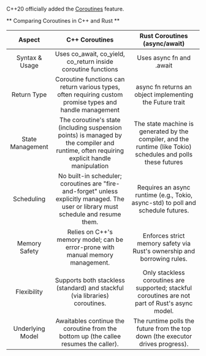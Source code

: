 
C++20 officially added the [Coroutines](https://en.cppreference.com/w/cpp/language/coroutines) feature.

** Comparing Coroutines in C++ and Rust **

| Aspect | C++ Coroutines | Rust Coroutines (async/await) |
|:------:|:---------------:|:----------------------------:|
| Syntax & Usage | Uses co_await, co_yield, co_return inside coroutine functions |	Uses async fn and .await |
| Return Type | Coroutine functions can return various types, often requiring custom promise types and handle management | async fn returns an object implementing the Future trait |
| State Management | The coroutine's state (including suspension points) is managed by the compiler and runtime, often requiring explicit handle manipulation | The state machine is generated by the compiler, and the runtime (like Tokio) schedules and polls these futures |
| Scheduling | No built-in scheduler; coroutines are "fire-and-forget" unless explicitly managed. The user or library must schedule and resume them. | Requires an async runtime (e.g., Tokio, async-std) to poll and schedule futures. |
| Memory Safety	| Relies on C++'s memory model; can be error-prone with manual memory management.	| Enforces strict memory safety via Rust's ownership and borrowing rules. |
| Flexibility	| Supports both stackless (standard) and stackful (via libraries) coroutines.	| Only stackless coroutines are supported; stackful coroutines are not part of Rust's async model. |
| Underlying Model | Awaitables continue the coroutine from the bottom up (the callee resumes the caller). | The runtime polls the future from the top down (the executor drives progress). |
